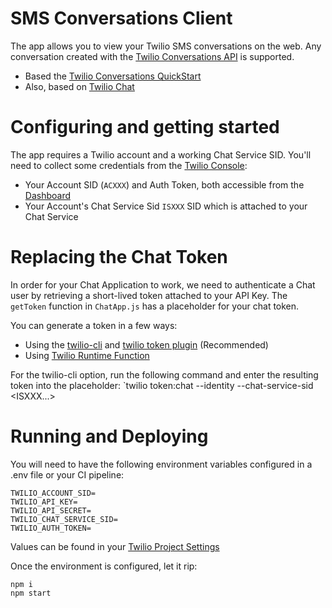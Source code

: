 # SMS Conversations Client

The app allows you to view your Twilio SMS conversations on the web. Any conversation created with the [Twilio Conversations API](https://www.twilio.com/docs/conversations/api) is supported.
* Based the [Twilio Conversations QuickStart](https://www.twilio.com/docs/conversations/quickstart)
* Also, based on [Twilio Chat](https://www.twilio.com/docs/chat)

# Configuring and getting started

The app requires a Twilio account and a working Chat Service SID.
You'll need to collect some credentials from the [Twilio Console](https://www.twilio.com/console):
* Your Account SID (`ACXXX`) and Auth Token, both accessible from the [Dashboard](https://twilio.com/console/dashboard)
* Your Account's Chat Service Sid `ISXXX` SID which is attached to your Chat Service

# Replacing the Chat Token
In order for your Chat Application to work, we need to authenticate a Chat user by retrieving a short-lived token attached to your API Key. The `getToken` function in `ChatApp.js` has a placeholder for your chat token.

You can generate a token in a few ways:
* Using the [twilio-cli](https://www.twilio.com/docs/twilio-cli/quickstart) and [twilio token plugin](https://github.com/twilio-labs/plugin-token) (Recommended)
* Using [Twilio Runtime Function](https://www.twilio.com/docs/runtime/functions)

 For the twilio-cli option, run the following command and enter the resulting token into the placeholder:
 `twilio token:chat --identity <The test chat username> --chat-service-sid <ISXXX...>

# Running and Deploying

You will need to have the following environment variables configured in a .env file or your CI pipeline:

```
TWILIO_ACCOUNT_SID=
TWILIO_API_KEY=
TWILIO_API_SECRET=
TWILIO_CHAT_SERVICE_SID=
TWILIO_AUTH_TOKEN=
```
Values can be found in your [Twilio Project Settings](https://www.twilio.com/console/project/settings)

Once the environment is configured, let it rip:
```
npm i
npm start
```